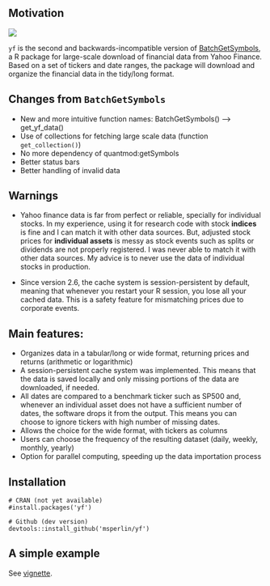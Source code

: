 ## Motivation

[![](https://cranlogs.r-pkg.org/badges/BatchGetSymbols)](https://CRAN.R-project.org/package=BatchGetSymbols)

`yf` is the second and backwards-incompatible version of [BatchGetSymbols](https://CRAN.R-project.org/package=BatchGetSymbols), a R package for large-scale download of financial data from Yahoo Finance. Based on a set of tickers and date ranges, the package will download and organize the financial data in the tidy/long format.


## Changes from `BatchGetSymbols`

- New and more intuitive function names: BatchGetSymbols() -->  get_yf_data()
- Use of collections for fetching large scale data (function `get_collection()`)
- No more dependency of quantmod:getSymbols
- Better status bars
- Better handling of invalid data


## Warnings

- Yahoo finance data is far from perfect or reliable, specially for individual stocks. In my experience, using it for research code with stock **indices** is fine and I can match it with other data sources. But, adjusted stock prices for **individual assets** is messy as stock events such as splits or dividends are not properly registered. I was never able to match it with other data sources. My advice is to never use the data of individual stocks in production. 

- Since version 2.6, the cache system is session-persistent by default, meaning that whenever you restart your R session, you lose all your cached data. This is a safety feature for mismatching prices due to corporate events.

## Main features:

- Organizes data in a tabular/long or wide format, returning prices and returns (arithmetic or logarithmic)
- A session-persistent cache system was implemented. This means that the data is saved locally and only missing portions of the data are downloaded, if needed.
- All dates are compared to a benchmark ticker such as SP500 and, whenever an individual asset does not have a sufficient number of dates, the software drops it from the output. This means you can choose to ignore tickers with high number of missing dates.
- Allows the choice for the wide format, with tickers as columns
- Users can choose the frequency of the resulting dataset (daily, weekly, monthly, yearly)
- Option for parallel computing, speeding up the data importation process



## Installation

```
# CRAN (not yet available)
#install.packages('yf')

# Github (dev version)
devtools::install_github('msperlin/yf')
```

## A simple example

See [vignette](https://CRAN.R-project.org/package=yf).
